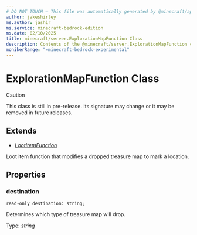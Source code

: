 ```yaml
---
# DO NOT TOUCH — This file was automatically generated by @minecraft/api-docs-generator, to report problems file an issue at https://github.com/Mojang/minecraft-scripting-libraries
author: jakeshirley
ms.author: jashir
ms.service: minecraft-bedrock-edition
ms.date: 02/10/2025
title: minecraft/server.ExplorationMapFunction Class
description: Contents of the @minecraft/server.ExplorationMapFunction class.
monikerRange: "=minecraft-bedrock-experimental"
---
```

# ExplorationMapFunction Class

> [!CAUTION]
> This class is still in pre-release.  Its signature may change or it may be removed in future releases.

## Extends
- [*LootItemFunction*](LootItemFunction.md)

Loot item function that modifies a dropped treasure map to mark a location.

## Properties

### **destination**
`read-only destination: string;`

Determines which type of treasure map will drop.

Type: *string*
